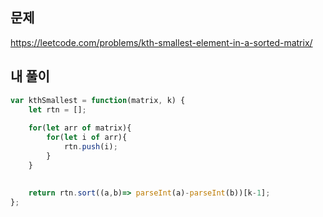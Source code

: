 ## 문제 
https://leetcode.com/problems/kth-smallest-element-in-a-sorted-matrix/  

## 내 풀이  
```javascript
var kthSmallest = function(matrix, k) {
    let rtn = [];
    
    for(let arr of matrix){
        for(let i of arr){
            rtn.push(i);
        }
    }
    
    
    return rtn.sort((a,b)=> parseInt(a)-parseInt(b))[k-1];
};

```
